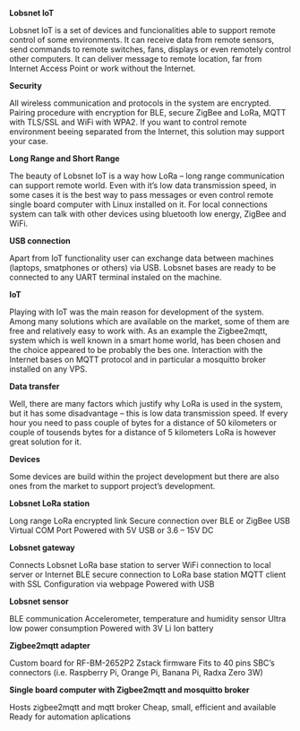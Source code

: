 **Lobsnet IoT**

Lobsnet IoT is a set of devices and funcionalities able to support remote control of some environments. It can receive data from remote sensors, send commands to remote switches, fans, displays or even remotely control other computers. It can deliver message to remote location, far from Internet Access Point or work without the Internet.

**Security**

All wireless communication and protocols in the system are encrypted. Pairing procedure with encryption for BLE, secure ZigBee and LoRa, MQTT with TLS/SSL and WiFi with WPA2. If you want to control remote environment beeing separated from the Internet, this solution may support your case.

**Long Range and Short Range**

The beauty of Lobsnet IoT is a way how LoRa – long range communication can support remote world. Even with it’s low data transmission speed, in some cases it is the best way to pass messages or even control remote single board computer with Linux installed on it. For local connections system can talk with other devices using bluetooth low energy, ZigBee and WiFi.

**USB connection**

Apart from IoT functionality user can exchange data between machines (laptops, smatphones or others) via USB. Lobsnet bases are ready to be connected to any UART terminal instaled on the machine.

**IoT**

Playing with IoT was the main reason for development of the system. Among many solutions which are available on the market, some of them are free and relatively easy to work with. As an example the Zigbee2mqtt, system which is well known in a smart home world, has been chosen and the choice appeared to be probably the bes one. Interaction with the Internet bases on MQTT protocol and in particular a mosquitto broker installed on any VPS.

**Data transfer**

Well, there are many factors which justify why LoRa is used in the system, but it has some disadvantage – this is low data transmission speed. If every hour you need to pass couple of bytes for a distance of 50 kilometers or couple of tousends bytes for a distance of 5 kilometers LoRa is however great solution for it.


**Devices**

Some devices are build within the project development but there are also ones from the market to support project’s development.

**Lobsnet LoRa station**

Long range LoRa encrypted link
Secure connection over BLE or ZigBee
USB Virtual COM Port
Powered with 5V USB or 3.6 – 15V DC

**Lobsnet gateway**

Connects Lobsnet LoRa base station to server
WiFi connection to local server or Internet
BLE secure connection to LoRa base station
MQTT client with SSL
Configuration via webpage
Powered with USB

**Lobsnet sensor**

BLE communication
Accelerometer, temperature and humidity sensor
Ultra low power consumption
Powered with 3V Li Ion battery

**Zigbee2mqtt adapter**

Custom board for RF-BM-2652P2
Zstack firmware
Fits to 40 pins SBC’s connectors (i.e. Raspberry Pi, Orange Pi, Banana Pi, Radxa Zero 3W)

**Single board computer with Zigbee2mqtt and mosquitto broker**

Hosts zigbee2mqtt and mqtt broker
Cheap, small, efficient and available
Ready for automation aplications
